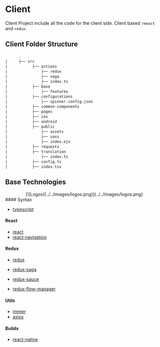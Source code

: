 # Client

Client Project include all the code for the client side.
Client based `reeact` and `redux`.

## Client Folder Structure

          .
    |     ├── src     
    |           ├── actions     
    |               ├── redux
    |               ├── saga
    |               ├── index.ts
    |           ├── base
    |               ├── features
    |           ├── configurations
    |               ├── spinner.config.json
    |           ├── common-components
    |           ├── pages
    |           ├── ios
    |           ├── android
    |           ├── public
    |               ├── assets
    |               ├── sass
    |               ├── index.ejs
    |           ├── requests
    |           ├── translation
    |               ├── index.ts
    |           ├── config.ts
    |           ├── index.tsx

## Base Technologies
<center>
    [![Logos](../../images/logos.png)](../../images/logos.png)
    <br/>
</center>
#### Syntax 

- <a href="https://www.typescriptlang.org/" target="_blank">typescript</a>

#### React

- <a href="https://facebook.github.io/react/" target="_blank">react</a>
- <a href="https://reactnavigation.org/" target="_blank">react-navigation</a>

#### Redux

- <a href="http://redux.js.org/docs/introduction/" target="_blank">redux</a>
- <a href="https://github.com/redux-saga/redux-saga" target="_blank">redux-saga</a>
- <a href="https://github.com/jkeam/reduxsauce" target="_blank">redux-sauce</a>

- <a href="https://preview.npmjs.com/package/redux-flow-manager" target="_blank">redux-flow-manager</a>

#### Utils

- <a href="https://immerjs.github.io/immer/docs/introduction/" target="_blank">immer</a>
- <a href="https://github.com/mzabriskie/axios" target="_blank">axios</a>

#### Builds

- <a href="https://reactnative.dev/" target="_blank">react-native</a>
